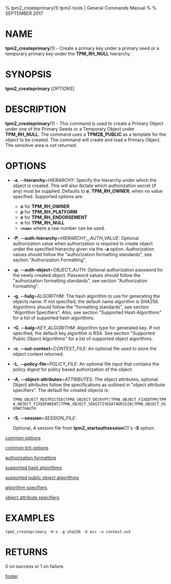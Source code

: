 % tpm2_createprimary(1) tpm2-tools | General Commands Manual
%
% SEPTEMBER 2017

# NAME

**tpm2_createprimary**(1) - Create a primary key under a primary seed or a temporary
primary key under the **TPM_RH_NULL** hierarchy.

# SYNOPSIS

**tpm2_createprimary** [*OPTIONS*]

# DESCRIPTION

**tpm2_createprimary**(1) - This command is used to create a Primary Object under
one of the Primary Seeds or a Temporary Object under **TPM_RH_NULL**. The command
uses a **TPM2B_PUBLIC** as a template for the object to be created. The command
will create and load a Primary Object. The sensitive area is not returned.

# OPTIONS

  * **-a**, **--hierarchy**=_HIERARCHY_:
    Specify the hierarchy under which the object is created. This will also
    dictate which authorization secret (if any) must be supplied. Defaults to
    **o**, **TPM_RH_OWNER**, when no value specified.
    Supported options are:
      * **o** for **TPM_RH_OWNER**
      * **p** for **TPM_RH_PLATFORM**
      * **e** for **TPM_RH_ENDORSEMENT**
      * **n** for **TPM_RH_NULL**
      * **`<num>`** where a raw number can be used.

  * **-P**, **--auth-hierarchy**=_HIERARCHY\_\_AUTH\_VALUE_:
    Optional authorization value when authorization is required to create object
    under the specified hierarchy given via the **-a** option. Authorization
    values should follow the "authorization formatting standards", see section
    "Authorization Formatting".

  * **-p**, **--auth-object**=_OBJECT\_AUTH_:
    Optional authorization password for the newly created object. Password
    values should follow the "authorization formatting standards", see section
    "Authorization Formatting".

  * **-g**, **--halg**=_ALGORITHM_:
    The hash algorithm to use for generating the objects name.
    If not specified, the default name algorithm is SHA256.
    Algorithms should follow the "formatting standards", see section
    "Algorithm Specifiers". Also, see section
    "Supported Hash Algorithms" for a list of supported hash algorithms.

  * **-G**, **--kalg**=_KEY\_ALGORITHM_:
    Algorithm type for generated key. If not specified, the default key
    algorithm is RSA. See section "Supported Public Object Algorithms"
    for a list of supported object algorithms.

  * **-o**, **--out-context**=_CONTEXT\_FILE_:
    An optional file used to store the object context returned.

  * **-L**, **--policy-file**=_POLICY\_FILE_:
    An optional file input that contains the policy digest for policy based authorization of the object.

  * **-A**, **--object-attributes**=_ATTRIBUTES_:
    The object attributes, optional. Object attributes follow the specifications
    as outlined in "object attribute specifiers". The default for created objects is:

    `TPMA_OBJECT_RESTRICTED|TPMA_OBJECT_DECRYPT|TPMA_OBJECT_FIXEDTPM|TPMA_OBJECT_FIXEDPARENT|TPMA_OBJECT_SENSITIVEDATAORIGIN|TPMA_OBJECT_USERWITHAUTH`

  * **-S**, **--session**=_SESSION\_FILE_:

    Optional, A session file from **tpm2_startauthsession**(1)'s **-S** option.

[common options](common/options.md)

[common tcti options](common/tcti.md)

[authorization formatting](common/password.md)

[supported hash algorithms](common/hash.md)

[supported public object algorithms](common/object-alg.md)

[algorithm specifiers](common/alg.md)

[object attribute specifiers](common/object-attrs.md)

# EXAMPLES

```
tpm2_createprimary -H o -g sha256 -G ecc -o context.out
```

# RETURNS

0 on success or 1 on failure.

[footer](common/footer.md)
